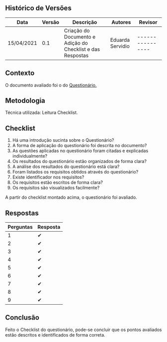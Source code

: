 ## Histórico de Versões

| Data       | Versão | Descrição               | Autores          | Revisor          |
| ---------- | ------ | ----------------------- | ---------------- | ---------------- |
| 15/04/2021 | 0.1    | Criação do Documento e Adição do Checklist e das Respostas   | Eduarda Servidio | ---------------- |

## Contexto

<p align="justify">O documento avaliado foi o do <a href="https://requisitos-de-software.github.io/2020.2-Meu-Gov.br/Elicitacao/questionario/">Questionário.</a></p>

## Metodologia

<p align="justify">Técnica utilizada: Leitura Checklist.</p>

## Checklist

1. Há uma introdução sucinta sobre o Questionário?
2. A forma de aplicação do questionário foi descrita no documento?
3. As questões aplicadas no questionário foram citadas e explicadas individualmente?
4. Os resultados do questionário estão organizados de forma clara?
5. A análise dos resultados do questionário está clara?
6. Foram listados os requisitos obtidos através do questionário?
7. Existe identificador nos requisitos?
8. Os requisitos estão escritos de forma clara?
9. Os requisitos são visualizados facilmente?

<p align="justify">A partir do checklist montado acima, o questionário foi avaliado.</p>

## Respostas

|Perguntas  | Resposta |
| --------- | -------- |
| 1         | ✔        |
| 2         | ✔        |
| 3         | ✔        |
| 4         | ✔        |
| 5         | ✔        |
| 6         | ✔        |
| 7         | ✔        |
| 8         | ✔        |
| 9         | ✔        |


## Conclusão

<p align="justify">Feito o Checklist do questionário, pode-se concluir que os pontos avaliados
estão descritos e identificados de forma correta.</p>
